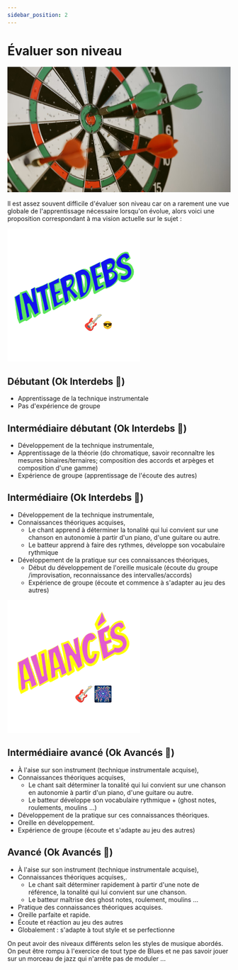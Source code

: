 ```yaml
---
sidebar_position: 2
---
```


# Évaluer son niveau

![cible](/img/cible_unsplash.jpg)

Il est assez souvent difficile d'évaluer son niveau car on a rarement une vue globale de l'apprentissage nécessaire lorsqu'on évolue, alors voici une proposition correspondant à ma vision actuelle sur le sujet :

<img src="/img/interdebs.png" width="300"/>

## Débutant (Ok Interdebs 🐤)
- Apprentissage de la technique instrumentale
- Pas d'expérience de groupe
## Intermédiaire débutant (Ok Interdebs 🐤)
- Développement de la technique instrumentale,
- Apprentissage de la théorie (do chromatique, savoir reconnaître les mesures binaires/ternaires; composition des accords et arpèges et composition d'une gamme)
- Expérience de groupe (apprentissage de l'écoute des autres)
## Intermédiaire (Ok Interdebs 🐤)
- Développement de la technique instrumentale,
- Connaissances théoriques acquises,
    * Le chant apprend à déterminer la tonalité qui lui convient sur une chanson en autonomie à partir d'un piano, d'une guitare ou autre.
    * Le batteur apprend à faire des rythmes, développe son vocabulaire rythmique
- Développement de la pratique sur ces connaissances théoriques,
    * Début du développement de l'oreille musicale (écoute du groupe /improvisation, reconnaissance des intervalles/accords)
    * Expérience de groupe (écoute et commence à s'adapter au jeu des autres)

<img src="/img/avances.png" width="300"/>

## Intermédiaire avancé (Ok Avancés 🦁)
- À l'aise sur son instrument (technique instrumentale acquise),
- Connaissances théoriques acquises,
    * Le chant sait déterminer la tonalité qui lui convient sur une chanson en autonomie à partir d'un piano, d'une guitare ou autre.
    * Le batteur développe son vocabulaire rythmique + (ghost notes, roulements, moulins ...)
- Développement de la pratique sur ces connaissances théoriques.
- Oreille en développement.
- Expérience de groupe (écoute et s'adapte au jeu des autres)
## Avancé (Ok Avancés 🦁)
- À l'aise sur son instrument (technique instrumentale acquise),
- Connaissances théoriques acquises,.
    * Le chant sait déterminer rapidement à partir d'une note de référence, la tonalité qui lui convient sur une chanson.
    * Le batteur maîtrise des ghost notes, roulement, moulins ...
- Pratique des connaissances théoriques acquises.
- Oreille parfaite et rapide.
- Écoute et réaction au jeu des autres
- Globalement : s'adapte à tout style et se perfectionne

On peut avoir des niveaux différents selon les styles de musique abordés. On peut être rompu à l'exercice de tout type de Blues et ne pas savoir jouer sur un morceau de jazz qui n'arrête pas de moduler ...